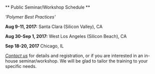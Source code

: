 ** Public Seminar/Workshop Schedule **

_'Polymer Best Practices'_

**Aug 9-11, 2017:** Santa Clara (Silicon Valley), CA 

**Aug 30-Sep 1, 2017:** West Los Angeles (Silicon Beach), CA

**Sep 18-20, 2017** Chicago, IL

*[Contact us](#contact)* for details and registration, or if you are interested in an in-house seminar/workshop. We will be glad to tailor the training to your specific needs.